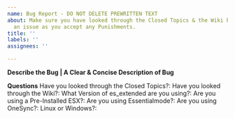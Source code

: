 ```yaml
---
name: Bug Report - DO NOT DELETE PREWRITTEN TEXT
about: Make sure you have looked through the Closed Topics & the Wiki before submitting
  an issue as you accept any Punishments.
title: ''
labels: ''
assignees: ''

---
```


**Describe the Bug | A Clear & Concise Description of Bug**


**Questions**
Have you looked through the Closed Topics?: 
Have you looked through the Wiki?: 
What Version of es_extended are you using?: 
Are you using a Pre-Installed ESX?: 
Are you using Essentialmode?: 
Are you using OneSync?: 
Linux or Windows?: 
